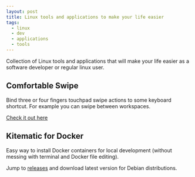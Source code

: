 ```yaml
---
layout: post
title: Linux tools and applications to make your life easier
tags:
  - linux
  - dev
  - applications
  - tools
---
```


Collection of Linux tools and applications that will make your life easier as a software developer or regular linux user.

## Comfortable Swipe

Bind three or four fingers touchpad swipe actions to some keyboard shortcut. For example you can swipe between workspaces.

[Check it out here](https://github.com/Hikari9/comfortable-swipe)

## Kitematic for Docker

Easy way to install Docker containers for local development (without messing with terminal and Docker file editing).

Jump to [releases](https://github.com/docker/kitematic/releases) and download latest version for Debian distributions.
